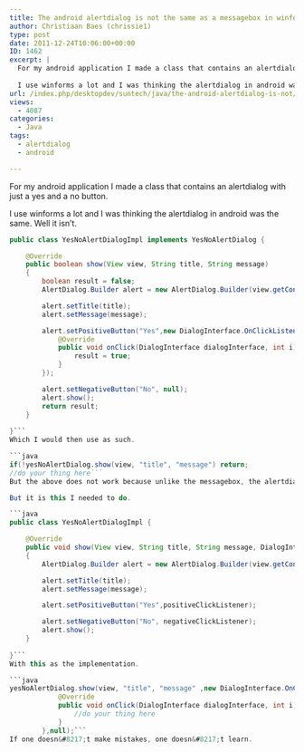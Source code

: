 ```yaml
---
title: The android alertdialog is not the same as a messagebox in winforms.
author: Christiaan Baes (chrissie1)
type: post
date: 2011-12-24T10:06:00+00:00
ID: 1462
excerpt: |
  For my android application I made a class that contains an alertdialog with just a yes and a no button.
  
  I use winforms a lot and I was thinking the alertdialog in android was the same. Well it isn't.
url: /index.php/desktopdev/suntech/java/the-android-alertdialog-is-not/
views:
  - 4087
categories:
  - Java
tags:
  - alertdialog
  - android

---
```

For my android application I made a class that contains an alertdialog with just a yes and a no button.

I use winforms a lot and I was thinking the alertdialog in android was the same. Well it isn&#8217;t.

```java
public class YesNoAlertDialogImpl implements YesNoAlertDialog {

    @Override
    public boolean show(View view, String title, String message)
    {
        boolean result = false;
        AlertDialog.Builder alert = new AlertDialog.Builder(view.getContext());

        alert.setTitle(title);
        alert.setMessage(message);

        alert.setPositiveButton("Yes",new DialogInterface.OnClickListener() {
            @Override
            public void onClick(DialogInterface dialogInterface, int i) {
                result = true;
            }
        });

        alert.setNegativeButton("No", null);
        alert.show();
        return result;
    }
    
}```
Which I would then use as such.

```java
if(!yesNoAlertDialog.show(view, "title", "message") return;
//do your thing here```
But the above does not work because unlike the messagebox, the alertdialog does not run on the UIthread and your code will not wait for the alertdialog to return for you. 

But it is this I needed to do.

```java
public class YesNoAlertDialogImpl {

    @Override
    public void show(View view, String title, String message, DialogInterface.OnClickListener positiveClickListener, DialogInterface.OnClickListener negativeClickListener)
    {
        AlertDialog.Builder alert = new AlertDialog.Builder(view.getContext());

        alert.setTitle(title);
        alert.setMessage(message);

        alert.setPositiveButton("Yes",positiveClickListener);

        alert.setNegativeButton("No", negativeClickListener);
        alert.show();
    }
    
}```
With this as the implementation.

```java
yesNoAlertDialog.show(view, "title", "message" ,new DialogInterface.OnClickListener() {
            @Override
            public void onClick(DialogInterface dialogInterface, int i) {
                //do your thing here
            }
        },null);```
If one doesn&#8217;t make mistakes, one doesn&#8217;t learn.